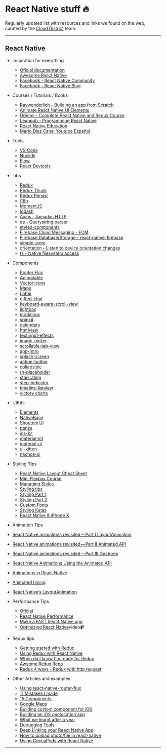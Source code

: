 # React Native stuff 🔥

Regularly updated list with resources and links we found on the web, curated by the [Cloud District](http://clouddistrict.com) team.

---
## React Native

* Inspiration for everything
  * [Oficial documentation](https://facebook.github.io/react-native/docs/getting-started.html)
  * [Awesome React Native](https://github.com/jondot/awesome-react-native)
  * [Facebook - React Native Community](https://www.facebook.com/groups/react.native.community/) 
  * [Facebook - React Native Blog](http://facebook.github.io/react-native/blog/) 

* Courses / Tutorials / Books
  * [Raywenderlich - Building an app from Scratch](https://www.raywenderlich.com/165140/react-native-tutorial-building-ios-android-apps-javascript)
  * [Animate React Native UI Elements](https://egghead.io/courses/animate-react-native-ui-elements)
  * [Udemy - Complete React Native and Redux Course](https://www.udemy.com/the-complete-react-native-and-redux-course/learn/v4/content)
  * [Leanpub - Programming React Native](https://leanpub.com/programming-react-native)
  * [React Native Education](https://github.com/hsavit1/Awesome-React-Native-Education)
  * [Mario Díez Canal Youtube Español](https://www.youtube.com/channel/UCisGMoxaVxJMcbio2FBHORg/search?query=React+Native)

* Tools
  * [VS Code](https://code.visualstudio.com/)
  * [Nuclide](https://nuclide.io/docs/platforms/react-native/)
  * [Flow](https://flow.org/en/docs/install/)
  * [React Devtools](https://github.com/facebook/react-devtools/tree/master/packages/react-devtools)
  
* Libs
  * [Redux](https://redux.js.org/index.html)
  * [Redux Thunk](https://github.com/gaearon/redux-thunk)
  * [Redux Persist](https://github.com/rt2zz/redux-persist/)
  * [i18n](https://github.com/AlexanderZaytsev/react-native-i18n#installation)
  * [MomentJS](https://momentjs.com)
  * [lodash](https://lodash.com)
  * [Axios - llamadas HTTP](https://www.npmjs.com/package/react-native-axios)
  * [qs - Querystring parser](https://www.npmjs.com/package/react-native-axios)
  * [styled-components](https://www.styled-components.com)
  * [Firebase Cloud Messaging - FCM](https://github.com/evollu/react-native-fcm)
  * [Firebase Database/Storage - react-native-firebase](https://github.com/invertase/react-native-firebase)
  * [simple-store](https://github.com/jasonmerino/react-native-simple-store)
  * [orientation - Listen to device orientation changes](https://github.com/yamill/react-native-orientation)
  * [fs - Native filesystem access](https://github.com/johanneslumpe/react-native-fs)

* Components
  * [Router Flux](https://github.com/aksonov/react-native-router-flux)
  * [Animatable](https://github.com/oblador/react-native-animatable)
  * [Vector icons](https://github.com/oblador/react-native-vector-icons)
  * [Maps](https://github.com/airbnb/react-native-maps)
  * [Lottie](https://github.com/airbnb/lottie-react-native)
  * [gifted-chat](https://github.com/FaridSafi/react-native-gifted-chat)
  * [keyboard-aware-scroll-view](react-native-keyboard-aware-scroll-view)
  * [lightbox](https://github.com/oblador/react-native-lightbox)
  * [modalbox](https://github.com/maxs15/react-native-modalbox)
  * [spinkit](https://github.com/maxs15/react-native-spinkit)
  * [calendars](https://github.com/wix/react-native-calendars)
  * [htmlview](https://github.com/jsdf/react-native-htmlview)
  * [textinput-effects](https://github.com/halilb/react-native-textinput-effects)
  * [image-picker](https://github.com/react-community/react-native-image-picker)
  * [scrollable-tab-view](https://github.com/skv-headless/react-native-scrollable-tab-view)
  * [app-intro](https://github.com/FuYaoDe/react-native-app-intro)
  * [splash-screen](https://github.com/crazycodeboy/react-native-splash-screen)
  * [action-button](https://github.com/mastermoo/react-native-action-button)
  * [collapsible](https://github.com/oblador/react-native-collapsible)
  * [rn-placeholder](https://github.com/mfrachet/rn-placeholder)
  * [star-rating](https://github.com/djchie/react-native-star-rating)
  * [step-indicator](https://github.com/24ark/react-native-step-indicator)
  * [timeline-listview](https://github.com/thegamenicorus/react-native-timeline-listview)
  * [victory charts](https://github.com/FormidableLabs/victory-native)

* UIKits
  * [Elements](https://github.com/react-native-training/react-native-elements)
  * [NativeBase](https://nativebase.i)
  * [Shoutem UI](https://github.com/shoutem/ui)
  * [panza](https://github.com/panza-org/panza)
  * [ios-kit](https://github.com/callstack/react-native-ios-kit)
  * [material-kit](https://github.com/xinthink/react-native-material-kit)
  * [material-ui](https://github.com/xotahal/react-native-material-ui)
  * [ui-kitten](https://github.com/akveo/react-native-ui-kitten)
  * [nachos-ui](https://github.com/avocode/nachos-ui)

* Styling Tips
  * [React Native Layout Cheat Sheet](https://medium.com/@drorbiran/the-full-react-native-layout-cheat-sheet-a4147802405c)
  * [Mini Flexbox Course](https://medium.com/the-react-native-log/a-mini-course-on-react-native-flexbox-2832a1ccc6)
  * [Managing Styles](https://medium.com/@tommylackemann/managing-styles-in-react-native-3546d3482d73?source=userActivityShare-931cc54f6196-1511347797)
  * [Styling tips](https://www.okgrow.com/posts/react-native-styling-tips)
  * [Styling Part 1](https://madebymany.com/stories/a-year-of-react-native-styling-part-1)
  * [Styling Part 2](https://madebymany.com/stories/a-year-of-react-native-styling-part-2)
  * [Custom Fonts](https://medium.com/react-native-training/react-native-custom-fonts-ccc9aacf9e5e)
  * [Styling Katas](https://github.com/jondot/ReactNativeKatas)
  * [React Native & iPhone X](https://medium.com/react-native-training/react-native-iphonex-92ff511282af)
   
 * Animation Tips
  * [React Native animations revisited — Part I LayoutAnimation](https://blog.callstack.io/react-native-animations-revisited-part-i-783143d4884)
  * [React Native animations revisited — Part II Animated API](https://blog.callstack.io/react-native-animations-revisited-part-ii-8314a97162b0)
  * [React Native animations revisited — Part III Gestures](https://blog.callstack.io/react-native-animations-revisited-part-iii-41ed43d1ce2e)
  * [React Native Animations Using the Animated API](https://medium.com/react-native-training/react-native-animations-using-the-animated-api-ebe8e0669fae)
  * [Animations in React Native](https://medium.com/react-native-training/react-animations-in-depth-433e2b3f0e8e)
  * [Animated timing](https://egghead.io/lessons/react-animate-styles-of-a-react-native-view-with-animated-timing)
  * [React Native’s LayoutAnimation](https://medium.com/@Jpoliachik/react-native-s-layoutanimation-is-awesome-4a4d317afd3e)
   
* Performance Tips
  * [Oficial](https://facebook.github.io/react-native/docs/performance.html)
  * [React Native Performance](https://hackernoon.com/react-native-performance-an-updated-example-6516bfde9c5c)
  * [Make a FAST React Native app](https://launchdrawer.com/i-made-react-native-fast-you-can-too-9e61c951ce0)
  * [Optimizing React Native](https://www.youtube.com/watch?v=0MlT74erp60)video📹

* Redux tips
  * [Getting started with Redux](https://egghead.io/courses/getting-started-with-redux)
  * [Using Redux with React Native](https://medium.com/@pavsidhu/using-redux-with-react-native-9d07381507fe) 
  * [When do I know I'm ready for Redux](https://medium.com/dailyjs/when-do-i-know-im-ready-for-redux-f34da253c85f)
  * [Awsome Redux Repo](https://github.com/xgrommx/awesome-redux)
  * [Redux 4 ways - Redux with http request](https://medium.com/react-native-training/redux-4-ways-95a130da0cdc)

* Other Articles and examples
  * [Using react-native-router-flux](https://medium.com/differential/react-native-basics-using-react-native-router-flux-f11e5128aff9) 
  * [11 Mistakes I made](https://medium.com/dailyjs/11-mistakes-ive-made-during-react-native-redux-app-development-8544e2be9a9) 
  * [15 Components](https://tutorialzine.com/2017/11/15-awesome-react-components)
  * [Google Maps](https://codeburst.io/react-native-google-map-with-react-native-maps-572e3d3eee14)
  * [Building custom component for iOS](https://moduscreate.com/blog/react_native_custom_components_ios/)
  * [Building an iOS geolocation app](https://www.codementor.io/vijayst/build-ios-geolocation-app-react-native-du1087rsy)
  * [What we learnt after a year](https://hashnode.com/post/what-we-learned-after-using-react-native-for-a-year-civdr8zv6058l3853wqud7hqp)
  * [Debugging Tools](https://codeburst.io/react-native-debugging-tools-3a24e4e40e4)
  * [Deep Linking your React Native App](https://medium.com/react-native-training/deep-linking-your-react-native-app-d87c39a1ad5e)
  * [How to upload photo/file in react-native](https://github.com/g6ling/React-Native-Tips/tree/master/How_to_upload_photo%2Cfile_in%20react-native)
  * [Using CocoaPods with React Native](https://shift.infinite.red/beginner-s-guide-to-using-cocoapods-with-react-native-46cb4d372995)

---